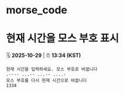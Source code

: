 # morse_code
# 현재 시간을 모스 부호 표시
<!-- MORSE_TIME_START -->
🗓️ **2025-10-29** | ⏰ **13:34 (KST)**

```
현재 시간을 입력하세요. 모스 부호로 바꿉니다
.---- ...-- ...-- ....-
모스 부호를 다시 현재 시간으로 바꿉니다
1334
```
<!-- MORSE_TIME_END -->
